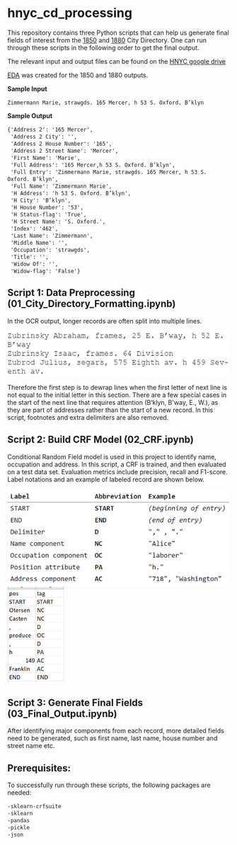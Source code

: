 # hnyc_cd_processing

This repository contains three Python scripts that can help us generate final fields of interest from the [1850](input/1850) and [1880](input/1880) City Directory. One can run through these scripts in the following order to get the final output.

The relevant input and output files can be found on the [HNYC google drive](https://drive.google.com/drive/u/1/folders/1sEB2Tem9t7ZMNK24jTNZxtPQ2CN1ObPI)

[EDA](http://htmlpreview.github.io/?https://raw.githubusercontent.com/CenterForSpatialResearch/hnyc_cd_processing/master/EDA.html) was created for the 1850 and 1880 outputs.

**Sample Input**

```
Zimmermann Marie, strawgds. 165 Mercer, h 53 S. Oxford. B’klyn
```

**Sample Output**

```
{'Address 2': '165 Mercer',
 'Address 2 City': '',
 'Address 2 House Number': '165',
 'Address 2 Street Name': 'Mercer',
 'First Name': 'Marie',
 'Full Address': '165 Mercer,h 53 S. Oxford. B’klyn',
 'Full Entry': 'Zimmermann Marie, strawgds. 165 Mercer, h 53 S. Oxford. B’klyn',
 'Full Name': 'Zimmermann Marie',
 'H Address': 'h 53 S. Oxford. B’klyn',
 'H City': 'B’klyn',
 'H House Number': '53',
 'H Status-flag': 'True',
 'H Street Name': 'S. Oxford.',
 'Index': '462',
 'Last Name': 'Zimmermann',
 'Middle Name': '',
 'Occupation': 'strawgds',
 'Title': '',
 'Widow Of': '',
 'Widow-flag': 'False'}
```

## Script 1: Data Preprocessing (01_City_Directory_Formatting.ipynb)

In the OCR output, longer records are often split into multiple lines. 

<img src="https://github.com/CenterForSpatialResearch/hnyc_cd_processing/blob/master/images/image_1.PNG" width="512">

Therefore the first step is to dewrap lines when the first letter of next line is not equal to the initial letter in this section. There are a few special cases in the start of the next line that requires attention (B’klyn, B'way, E., W.), as they are part of addresses rather than the start of a new record. In this script, footnotes and extra delimiters are also removed.

## Script 2: Build CRF Model (02_CRF.ipynb)

Conditional Random Field model is used in this project to identify name, occupation and address. In this script, a CRF is trained, and then evaluated on a test data set. Evaluation metrics include precision, recall and F1-score. Label notations and an example of labeled record are shown below.

<p float="left">
  <img src="https://github.com/CenterForSpatialResearch/hnyc_cd_processing/blob/master/images/label_notation.PNG" width="512">
  <img src="https://github.com/CenterForSpatialResearch/hnyc_cd_processing/blob/master/images/record_label.PNG" width="128">
<p>
  
## Script 3: Generate Final Fields (03_Final_Output.ipynb)
After identifying major components from each record, more detailed fields need to be generated, such as first name, last name, house number and street name etc.

## Prerequisites:
To successfully run through these scripts, the following packages are needed:

```
-sklearn-crfsuite
-sklearn
-pandas
-pickle
-json
```
